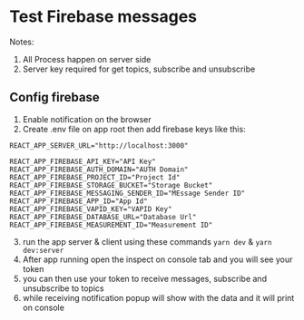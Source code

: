 # Test Firebase messages

Notes: 
1) All Process happen on server side
2) Server key required for get topics, subscribe and unsubscribe

## Config firebase
1) Enable notification on the browser
2) Create .env file on app root then add firebase keys like this:

```env
REACT_APP_SERVER_URL="http://localhost:3000"

REACT_APP_FIREBASE_API_KEY="API Key"
REACT_APP_FIREBASE_AUTH_DOMAIN="AUTH Domain"
REACT_APP_FIREBASE_PROJECT_ID="Project Id"
REACT_APP_FIREBASE_STORAGE_BUCKET="Storage Bucket"
REACT_APP_FIREBASE_MESSAGING_SENDER_ID="MEssage Sender ID"
REACT_APP_FIREBASE_APP_ID="App Id"
REACT_APP_FIREBASE_VAPID_KEY="VAPID Key"
REACT_APP_FIREBASE_DATABASE_URL="Database Url"
REACT_APP_FIREBASE_MEASUREMENT_ID="Measurement ID"
```

3) run the app server & client using these commands ```yarn dev``` & ```yarn dev:server```
4) After app running open the inspect on console tab and you will see your token
5) you can then use your token to receive messages, subscribe and unsubscribe  to topics
6) while receiving notification popup will show with the data and it will print on console 

